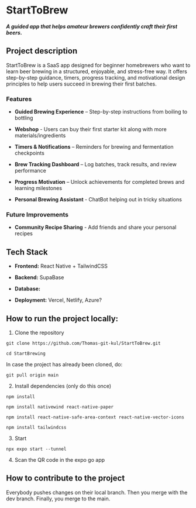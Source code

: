 # StartToBrew

***A guided app that helps amateur brewers confidently craft their first beers.***

## Project description
StartToBrew is a SaaS app designed for beginner homebrewers who want to learn beer brewing in a structured, enjoyable, and stress-free way. It offers step-by-step guidance, timers, progress tracking, and motivational design principles to help users succeed in brewing their first batches.

### Features
- **Guided Brewing Experience** – Step-by-step instructions from boiling to bottling

- **Webshop** - Users can buy their first starter kit along with more materials/ingredients

- **Timers & Notifications** – Reminders for brewing and fermentation checkpoints

- **Brew Tracking Dashboard** – Log batches, track results, and review performance

- **Progress Motivation** – Unlock achievements for completed brews and learning milestones

- **Personal Brewing  Assistant** - ChatBot helping out in tricky situations

### Future Improvements
- **Community Recipe Sharing** - Add friends and share your personal recipes

## Tech Stack
- **Frontend:** React Native + TailwindCSS

- **Backend:** SupaBase

- **Database:**

- **Deployment:** Vercel, Netlify, Azure?

## How to run the project locally:
1. Clone the repository
```
git clone https://github.com/Thomas-git-kul/StartToBrew.git
```
```
cd StartBrewing
```
In case the project has already been cloned, do:
```
git pull origin main
```

2. Install dependencies (only do this once)
```
npm install
```
```
npm install nativewind react-native-paper
```
```
npm install react-native-safe-area-context react-native-vector-icons
```
```
npm install tailwindcss
```

3. Start
```
npx expo start --tunnel
```

4. Scan the QR code in the expo go app

## How to contribute to the project
Everybody pushes changes on their local branch.
Then you merge with the dev branch.
Finally, you merge to the main.
